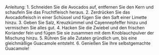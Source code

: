 Anleitung:
      1. Schneiden Sie die Avocados auf, entfernen Sie den Kern und schaufeln Sie das Fruchtfleisch heraus.
      2. Zerdrücken Sie das Avocadofleisch in einer Schüssel und fügen Sie den Saft einer Limette hinzu.
      3. Geben Sie Salz, Kreuzkümmel und Cayennepfeffer hinzu und vermischen Sie alles gut.
      4. Hacken Sie die Zwiebel und den frischen Koriander fein und fügen Sie sie zusammen mit dem Knoblauchpulver der Mischung hinzu.
      5. Rühren Sie alle Zutaten gründlich um, bis eine gleichmäßige Guacamole entsteht.
      6. Genießen Sie Ihre selbstgemachte Guacamole!